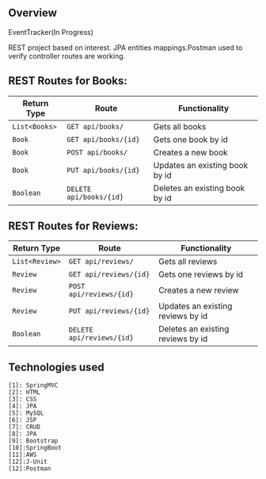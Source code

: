 ## Overview
EventTracker(In Progress)

 REST project based on interest. JPA entities mappings.Postman used to verify controller routes are working.

## REST Routes for Books:

| Return Type   | Route                   | Functionality                  |
|---------------|-------------------------|--------------------------------|
| `List<Books>` |`GET api/books/`         | Gets all books                 |
| `Book`        |`GET api/books/{id}`     | Gets one book by id            |
| `Book`        |`POST api/books/`        | Creates a new book             |
| `Book`        |`PUT api/books/{id}`     | Updates an existing book by id |
| `Boolean`     |`DELETE api/books/{id}`  | Deletes an existing book by id |

## REST Routes for Reviews:

| Return Type       | Route                                 | Functionality                      |
|-------------------|---------------------------------------|------------------------------------|
| `List<Review>`    |`GET api/reviews/`                     | Gets all reviews                   |
| `Review`          |`GET api/reviews/{id}`                 | Gets one reviews by id             |
| `Review`          |`POST api/reviews/{id}`                | Creates a new review               |
| `Review`          |`PUT api/reviews/{id}`                 | Updates an existing reviews by id  |
| `Boolean`         |`DELETE api/reviews/{id}`              | Deletes an existing reviews by id  |

## Technologies used
    [1]: SpringMVC                
    [2]: HTML            
    [3]: CSS
    [4]: JPA                
    [5]: MySQL            
    [6]: JSP
    [7]: CRUD
    [8]: JPA                
    [9]: Bootstrap            
    [10]:SpringBoot
    [11]:AWS
    [12]:J-Unit
    [12]:Postman
